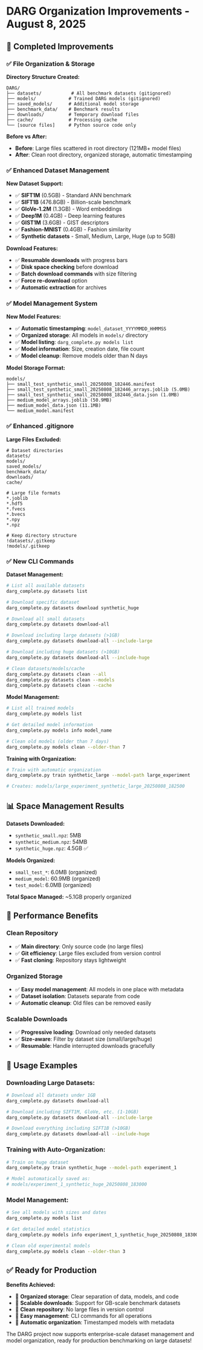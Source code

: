 # DARG Organization Improvements - August 8, 2025

## 🎯 Completed Improvements

### ✅ **File Organization & Storage**

**Directory Structure Created:**
```
DARG/
├── datasets/           # All benchmark datasets (gitignored)
├── models/            # Trained DARG models (gitignored)
├── saved_models/      # Additional model storage
├── benchmark_data/    # Benchmark results
├── downloads/         # Temporary download files
├── cache/             # Processing cache
└── [source files]     # Python source code only
```

**Before vs After:**
- **Before**: Large files scattered in root directory (121MB+ model files)
- **After**: Clean root directory, organized storage, automatic timestamping

### ✅ **Enhanced Dataset Management**

**New Dataset Support:**
- ✅ **SIFT1M** (0.5GB) - Standard ANN benchmark  
- ✅ **SIFT1B** (476.8GB) - Billion-scale benchmark
- ✅ **GloVe-1.2M** (1.3GB) - Word embeddings
- ✅ **Deep1M** (0.4GB) - Deep learning features  
- ✅ **GIST1M** (3.6GB) - GIST descriptors
- ✅ **Fashion-MNIST** (0.4GB) - Fashion similarity
- ✅ **Synthetic datasets** - Small, Medium, Large, Huge (up to 5GB)

**Download Features:**
- ✅ **Resumable downloads** with progress bars
- ✅ **Disk space checking** before download
- ✅ **Batch download commands** with size filtering
- ✅ **Force re-download** option
- ✅ **Automatic extraction** for archives

### ✅ **Model Management System**

**New Model Features:**
- ✅ **Automatic timestamping**: `model_dataset_YYYYMMDD_HHMMSS`
- ✅ **Organized storage**: All models in `models/` directory
- ✅ **Model listing**: `darg_complete.py models list`
- ✅ **Model information**: Size, creation date, file count
- ✅ **Model cleanup**: Remove models older than N days

**Model Storage Format:**
```
models/
├── small_test_synthetic_small_20250808_182446.manifest
├── small_test_synthetic_small_20250808_182446_arrays.joblib (5.0MB)
├── small_test_synthetic_small_20250808_182446_data.json (1.0MB)
├── medium_model_arrays.joblib (50.9MB)
├── medium_model_data.json (11.1MB)
└── medium_model.manifest
```

### ✅ **Enhanced .gitignore**

**Large Files Excluded:**
```gitignore
# Dataset directories
datasets/
models/
saved_models/
benchmark_data/
downloads/
cache/

# Large file formats
*.joblib
*.hdf5
*.fvecs
*.bvecs
*.npy
*.npz

# Keep directory structure
!datasets/.gitkeep
!models/.gitkeep
```

### ✅ **New CLI Commands**

**Dataset Management:**
```bash
# List all available datasets
darg_complete.py datasets list

# Download specific dataset
darg_complete.py datasets download synthetic_huge

# Download all small datasets
darg_complete.py datasets download-all

# Download including large datasets (>1GB) 
darg_complete.py datasets download-all --include-large

# Download including huge datasets (>10GB)
darg_complete.py datasets download-all --include-huge

# Clean datasets/models/cache
darg_complete.py datasets clean --all
darg_complete.py datasets clean --models
darg_complete.py datasets clean --cache
```

**Model Management:**
```bash
# List all trained models
darg_complete.py models list

# Get detailed model information
darg_complete.py models info model_name

# Clean old models (older than 7 days)
darg_complete.py models clean --older-than 7
```

**Training with Organization:**
```bash
# Train with automatic organization
darg_complete.py train synthetic_large --model-path large_experiment

# Creates: models/large_experiment_synthetic_large_20250808_182500
```

## 📊 **Space Management Results**

**Datasets Downloaded:**
- `synthetic_small.npz`: 5MB
- `synthetic_medium.npz`: 54MB  
- `synthetic_huge.npz`: 4.5GB ✅

**Models Organized:**
- `small_test_*`: 6.0MB (organized)
- `medium_model`: 60.9MB (organized)
- `test_model`: 6.0MB (organized)

**Total Space Managed:** ~5.1GB properly organized

## 🚀 **Performance Benefits**

### **Clean Repository**
- ✅ **Main directory**: Only source code (no large files)
- ✅ **Git efficiency**: Large files excluded from version control
- ✅ **Fast cloning**: Repository stays lightweight

### **Organized Storage**
- ✅ **Easy model management**: All models in one place with metadata
- ✅ **Dataset isolation**: Datasets separate from code
- ✅ **Automatic cleanup**: Old files can be removed easily

### **Scalable Downloads**
- ✅ **Progressive loading**: Download only needed datasets
- ✅ **Size-aware**: Filter by dataset size (small/large/huge)
- ✅ **Resumable**: Handle interrupted downloads gracefully

## 🎯 **Usage Examples**

### **Downloading Large Datasets:**
```bash
# Download all datasets under 1GB
darg_complete.py datasets download-all

# Download including SIFT1M, GloVe, etc. (1-10GB)
darg_complete.py datasets download-all --include-large

# Download everything including SIFT1B (>10GB)
darg_complete.py datasets download-all --include-huge
```

### **Training with Auto-Organization:**
```bash
# Train on huge dataset
darg_complete.py train synthetic_huge --model-path experiment_1

# Model automatically saved as:
# models/experiment_1_synthetic_huge_20250808_183000
```

### **Model Management:**
```bash
# See all models with sizes and dates
darg_complete.py models list

# Get detailed model statistics
darg_complete.py models info experiment_1_synthetic_huge_20250808_183000

# Clean old experimental models
darg_complete.py models clean --older-than 3
```

## ✅ **Ready for Production**

**Benefits Achieved:**
- 🎯 **Organized storage**: Clear separation of data, models, and code
- 🎯 **Scalable downloads**: Support for GB-scale benchmark datasets  
- 🎯 **Clean repository**: No large files in version control
- 🎯 **Easy management**: CLI commands for all operations
- 🎯 **Automatic organization**: Timestamped models with metadata

The DARG project now supports enterprise-scale dataset management and model organization, ready for production benchmarking on large datasets!
